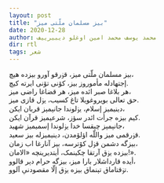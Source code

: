 ```yaml
---
layout: post
title: "بیز مسلمان ملّتی میز"
date: 2020-12-28
author: محمد یوسف محمد امین اوغلو دیبیرییف
dir: rtl
tags: شعر
---
```


بیز مسلمان ملّتی میز، قۏرقو آورو بیزده هیچ،<br/>
إجتهادله مأموروز بیز، کۆنی تۆنی ایرته کیچ.<br/>
هر بلاغا صبر ائده میز، هر قضاغا راضی میز،<br/>
حق تعالی بویروغویلا تاغ کسیب، یۏل قازی میز.<br/>
دینیمیز إسلام، یۏلوندا جانېمېز قربان ایکن،<br/>
کیم بیزه جرأت ائدر سؤز، شرعیمیز قرآن ایکن.<br/>
جانېمېز چېقسا خدا یۏلوندا إسمیمیز شهید،<br/>
قۏرقمی میز واللّه اؤلۆمدن، دینیمیزله بیز سعید.<br/>
بیزگه دشمن قۏل کۆترسه، بیز آنارغا اب زمان،<br/>
بیزده یۏق آرتقا چکینمک، أیتدیرینچه «الامان!».<br/>
أیده قارداشلار بارا میز، بیزگه حرام دېر قالوو،<br/>
تۏقتاماق تېنماق بیزه یۏق إلّا مقصودنې آلوو.

